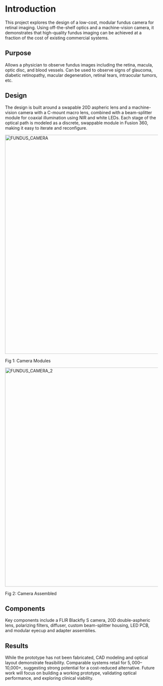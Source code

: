 # Introduction

This project explores the design of a low-cost, modular fundus camera for retinal imaging. Using off-the-shelf optics and a machine-vision camera, it demonstrates that high-quality fundus imaging can be achieved at a fraction of the cost of existing commercial systems.

## Purpose

Allows a physician to observe fundus images including the retina, macula, optic disc, and blood vessels. Can be used to observe signs of glaucoma, diabetic retinopathy, macular degeneration, retinal tears, intraocular tumors, etc.

## Design

The design is built around a swapable 20D aspheric lens and a machine-vision camera with a C-mount macro lens, combined with a beam-splitter module for coaxial illumination using NIR and white LEDs. Each stage of the optical path is modeled as a discrete, swappable module in Fusion 360, making it easy to iterate and reconfigure.

<img width="1520" height="722" alt="FUNDUS_CAMERA" src="https://github.com/user-attachments/assets/e5c0e74d-55de-46f3-9412-7e8f2a66fe51" />


Fig 1: Camera Modules


<img width="1520" height="722" alt="FUNDUS_CAMERA_2" src="https://github.com/user-attachments/assets/ad0d6227-f1a5-448e-af5c-06d3cbac0321" />


Fig 2: Camera Assembled

## Components

Key components include a FLIR Blackfly S camera, 20D double-aspheric lens, polarizing filters, diffuser, custom beam-splitter housing, LED PCB, and modular eyecup and adapter assemblies. 


## Results

While the prototype has not been fabricated, CAD modeling and optical layout demonstrate feasibility. Comparable systems retail for $5,000–$10,000+, suggesting strong potential for a cost-reduced alternative. Future work will focus on building a working prototype, validating optical performance, and exploring clinical viability.
